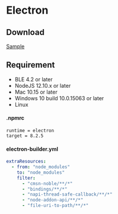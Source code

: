 # Electron

## Download

[Sample](https://focus-resource.oss-cn-beijing.aliyuncs.com/universal/crimson-sdk-prebuild/1.0.3/node/electron.zip)

## Requirement

* BLE 4.2 or later
* NodeJS 12.10.x or later
* Mac 10.15 or later
* Windows 10 build 10.0.15063 or later
* Linux

#### .npmrc

```text
runtime = electron
target = 8.2.5
```

#### electron-builder.yml

```yaml
extraResources:
  - from: "node_modules"
    to: "node_modules"
    filter:
      - "cmsn-noble/**/*"
      - "bindings/**/*"
      - "napi-thread-safe-callback/**/*"
      - "node-addon-api/**/*"
      - "file-uri-to-path/**/*"
```


